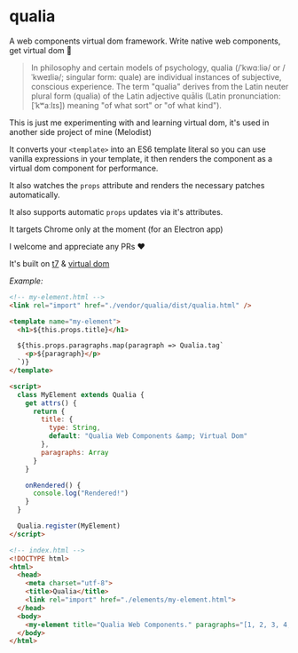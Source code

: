 # qualia

A web components virtual dom framework. Write native web components, get virtual dom 💪

> In philosophy and certain models of psychology, qualia (/ˈkwɑːliə/ or /ˈkweɪliə/; singular form: quale) are individual instances of subjective, conscious experience. The term "qualia" derives from the Latin neuter plural form (qualia) of the Latin adjective quālis (Latin pronunciation: [ˈkʷaːlɪs]) meaning "of what sort" or "of what kind").

This is just me experimenting with and learning virtual dom, it's used in another side project of mine (Melodist)

It converts your `<template>` into an ES6 template literal so you can use vanilla expressions in your template, it then renders the component as a virtual dom component for performance.

It also watches the `props` attribute and renders the necessary patches automatically.  

It also supports automatic `props` updates via it's attributes.

It targets Chrome only at the moment (for an Electron app)

I welcome and appreciate any PRs ❤

It's built on [t7](https://github.com/trueadm/t7) & [virtual dom](https://github.com/Matt-Esch/virtual-dom)

*Example:*

```html
<!-- my-element.html -->
<link rel="import" href="./vendor/qualia/dist/qualia.html" />

<template name="my-element">
  <h1>${this.props.title}</h1>

  ${this.props.paragraphs.map(paragraph => Qualia.tag`
    <p>${paragraph}</p>
  `)}
</template>

<script>
  class MyElement extends Qualia {
    get attrs() {
      return {
        title: {
          type: String,
          default: "Qualia Web Components &amp; Virtual Dom"
        },
        paragraphs: Array
      }
    }

    onRendered() {
      console.log("Rendered!")
    }
  }

  Qualia.register(MyElement)
</script>
```

```html
<!-- index.html -->
<!DOCTYPE html>
<html>
  <head>
    <meta charset="utf-8">
    <title>Qualia</title>
    <link rel="import" href="./elements/my-element.html">
  </head>
  <body>
    <my-element title="Qualia Web Components." paragraphs="[1, 2, 3, 4, 5, 6]"></my-element>
  </body>
</html>
```
